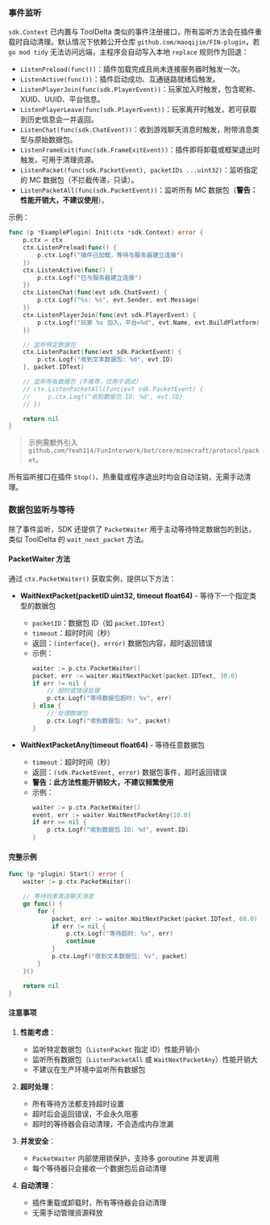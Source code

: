 ### 事件监听

`sdk.Context` 已内置与 ToolDelta 类似的事件注册接口，所有监听方法会在插件重载时自动清理。默认情况下依赖公开仓库 `github.com/maoqijie/FIN-plugin`，若 `go mod tidy` 无法访问远端，主程序会自动写入本地 `replace` 规则作为回退：

- `ListenPreload(func())`：插件加载完成且尚未连接服务器时触发一次。
- `ListenActive(func())`：插件启动成功、互通链路就绪后触发。
- `ListenPlayerJoin(func(sdk.PlayerEvent))`：玩家加入时触发，包含昵称、XUID、UUID、平台信息。
- `ListenPlayerLeave(func(sdk.PlayerEvent))`：玩家离开时触发，若可获取到历史信息会一并返回。
- `ListenChat(func(sdk.ChatEvent))`：收到游戏聊天消息时触发，附带消息类型与原始数据包。
- `ListenFrameExit(func(sdk.FrameExitEvent))`：插件即将卸载或框架退出时触发，可用于清理资源。
- `ListenPacket(func(sdk.PacketEvent), packetIDs ...uint32)`：监听指定的 MC 数据包（不拦截传递，只读）。
- `ListenPacketAll(func(sdk.PacketEvent))`：监听所有 MC 数据包（**警告：性能开销大，不建议使用**）。

示例：

```go
func (p *ExamplePlugin) Init(ctx *sdk.Context) error {
    p.ctx = ctx
    ctx.ListenPreload(func() {
        p.ctx.Logf("插件已加载，等待与服务器建立连接")
    })
    ctx.ListenActive(func() {
        p.ctx.Logf("已与服务器建立连接")
    })
    ctx.ListenChat(func(evt sdk.ChatEvent) {
        p.ctx.Logf("%s: %s", evt.Sender, evt.Message)
    })
    ctx.ListenPlayerJoin(func(evt sdk.PlayerEvent) {
        p.ctx.Logf("玩家 %s 加入，平台=%d", evt.Name, evt.BuildPlatform)
    })

    // 监听特定数据包
    ctx.ListenPacket(func(evt sdk.PacketEvent) {
        p.ctx.Logf("收到文本数据包: %d", evt.ID)
    }, packet.IDText)

    // 监听所有数据包（不推荐，仅用于调试）
    // ctx.ListenPacketAll(func(evt sdk.PacketEvent) {
    //     p.ctx.Logf("收到数据包 ID: %d", evt.ID)
    // })

    return nil
}
```

> 示例需额外引入 `github.com/Yeah114/FunInterwork/bot/core/minecraft/protocol/packet`。

所有监听接口在插件 `Stop()`、热重载或程序退出时均会自动注销，无需手动清理。

### 数据包监听与等待

除了事件监听，SDK 还提供了 `PacketWaiter` 用于主动等待特定数据包的到达，类似 ToolDelta 的 `wait_next_packet` 方法。

#### PacketWaiter 方法

通过 `ctx.PacketWaiter()` 获取实例，提供以下方法：

- **WaitNextPacket(packetID uint32, timeout float64)** - 等待下一个指定类型的数据包
  - `packetID`：数据包 ID（如 `packet.IDText`）
  - `timeout`：超时时间（秒）
  - 返回：`(interface{}, error)` 数据包内容，超时返回错误
  - 示例：
    ```go
    waiter := p.ctx.PacketWaiter()
    packet, err := waiter.WaitNextPacket(packet.IDText, 30.0)
    if err != nil {
        // 超时或错误处理
        p.ctx.Logf("等待数据包超时: %v", err)
    } else {
        // 处理数据包
        p.ctx.Logf("收到数据包: %v", packet)
    }
    ```

- **WaitNextPacketAny(timeout float64)** - 等待任意数据包
  - `timeout`：超时时间（秒）
  - 返回：`(sdk.PacketEvent, error)` 数据包事件，超时返回错误
  - **警告：此方法性能开销较大，不建议频繁使用**
  - 示例：
    ```go
    waiter := p.ctx.PacketWaiter()
    event, err := waiter.WaitNextPacketAny(10.0)
    if err == nil {
        p.ctx.Logf("收到数据包 ID: %d", event.ID)
    }
    ```

#### 完整示例

```go
func (p *plugin) Start() error {
    waiter := p.ctx.PacketWaiter()

    // 等待玩家发送聊天消息
    go func() {
        for {
            packet, err := waiter.WaitNextPacket(packet.IDText, 60.0)
            if err != nil {
                p.ctx.Logf("等待超时: %v", err)
                continue
            }
            p.ctx.Logf("收到文本数据包: %v", packet)
        }
    }()

    return nil
}
```

#### 注意事项

1. **性能考虑**：
   - 监听特定数据包（`ListenPacket` 指定 ID）性能开销小
   - 监听所有数据包（`ListenPacketAll` 或 `WaitNextPacketAny`）性能开销大
   - 不建议在生产环境中监听所有数据包

2. **超时处理**：
   - 所有等待方法都支持超时设置
   - 超时后会返回错误，不会永久阻塞
   - 超时的等待器会自动清理，不会造成内存泄漏

3. **并发安全**：
   - `PacketWaiter` 内部使用锁保护，支持多 goroutine 并发调用
   - 每个等待器只会接收一个数据包后自动清理

4. **自动清理**：
   - 插件重载或卸载时，所有等待器会自动清理
   - 无需手动管理资源释放

